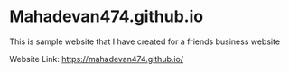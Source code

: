 # Mahadevan474.github.io

This is sample website that I have created for a friends business website

Website Link: https://mahadevan474.github.io/
